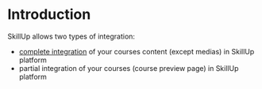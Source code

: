 # Introduction

SkillUp allows two types of integration:
- [complete integration](/guide/integration/courses) of your courses content (except medias) in SkillUp platform
- partial integration of your courses (course preview page) in SkillUp platform

